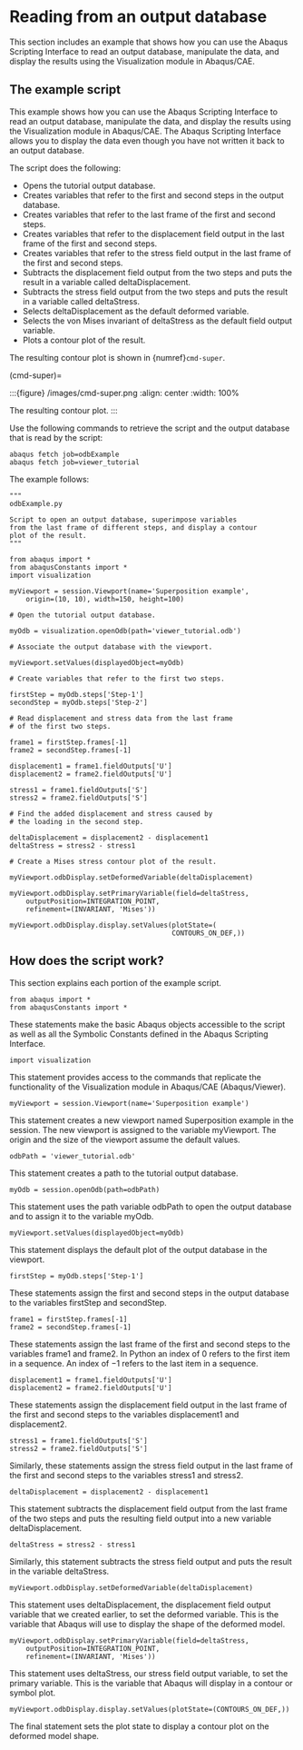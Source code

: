 # Reading from an output database

This section includes an example that shows how you can use the Abaqus Scripting Interface to read an output database, manipulate the data, and display the results using the Visualization module in Abaqus/CAE.

## The example script

This example shows how you can use the Abaqus Scripting Interface to read an output database, manipulate the data, and display the results using the Visualization module in Abaqus/CAE. The Abaqus Scripting Interface allows you to display the data even though you have not written it back to an output database.

The script does the following:

- Opens the tutorial output database.
- Creates variables that refer to the first and second steps in the output database.
- Creates variables that refer to the last frame of the first and second steps.
- Creates variables that refer to the displacement field output in the last frame of the first and second steps.
- Creates variables that refer to the stress field output in the last frame of the first and second steps.
- Subtracts the displacement field output from the two steps and puts the result in a variable called deltaDisplacement.
- Subtracts the stress field output from the two steps and puts the result in a variable called deltaStress.
- Selects deltaDisplacement as the default deformed variable.
- Selects the von Mises invariant of deltaStress as the default field output variable.
- Plots a contour plot of the result.

The resulting contour plot is shown in {numref}`cmd-super`.

(cmd-super)=

:::{figure} /images/cmd-super.png
:align: center
:width: 100%

The resulting contour plot.
:::

Use the following commands to retrieve the script and the output database that is read by the script:

```python2
abaqus fetch job=odbExample
abaqus fetch job=viewer_tutorial
```

The example follows:

```python2
"""
odbExample.py

Script to open an output database, superimpose variables
from the last frame of different steps, and display a contour
plot of the result.
"""

from abaqus import *
from abaqusConstants import *
import visualization

myViewport = session.Viewport(name='Superposition example',
    origin=(10, 10), width=150, height=100)

# Open the tutorial output database.

myOdb = visualization.openOdb(path='viewer_tutorial.odb')

# Associate the output database with the viewport.

myViewport.setValues(displayedObject=myOdb)

# Create variables that refer to the first two steps.

firstStep = myOdb.steps['Step-1']
secondStep = myOdb.steps['Step-2']

# Read displacement and stress data from the last frame
# of the first two steps.

frame1 = firstStep.frames[-1]
frame2 = secondStep.frames[-1]

displacement1 = frame1.fieldOutputs['U']
displacement2 = frame2.fieldOutputs['U']

stress1 = frame1.fieldOutputs['S']
stress2 = frame2.fieldOutputs['S']

# Find the added displacement and stress caused by
# the loading in the second step.

deltaDisplacement = displacement2 - displacement1
deltaStress = stress2 - stress1

# Create a Mises stress contour plot of the result.

myViewport.odbDisplay.setDeformedVariable(deltaDisplacement)

myViewport.odbDisplay.setPrimaryVariable(field=deltaStress,
    outputPosition=INTEGRATION_POINT,
    refinement=(INVARIANT, 'Mises'))

myViewport.odbDisplay.display.setValues(plotState=(
                                        CONTOURS_ON_DEF,))
```

## How does the script work?

This section explains each portion of the example script.

```python2
from abaqus import *
from abaqusConstants import *
```

These statements make the basic Abaqus objects accessible to the script as well as all the Symbolic Constants defined in the Abaqus Scripting Interface.

```python2
import visualization
```

This statement provides access to the commands that replicate the functionality of the Visualization module in Abaqus/CAE (Abaqus/Viewer).

```python2
myViewport = session.Viewport(name='Superposition example')
```

This statement creates a new viewport named Superposition example in the session. The new viewport is assigned to the variable myViewport. The origin and the size of the viewport assume the default values.

```python2
odbPath = 'viewer_tutorial.odb'
```

This statement creates a path to the tutorial output database.

```python2
myOdb = session.openOdb(path=odbPath)
```

This statement uses the path variable odbPath to open the output database and to assign it to the variable myOdb.

```python2
myViewport.setValues(displayedObject=myOdb)
```

This statement displays the default plot of the output database in the viewport.

```python2
firstStep = myOdb.steps['Step-1']
```

These statements assign the first and second steps in the output database to the variables firstStep and secondStep.

```python2
frame1 = firstStep.frames[-1]
frame2 = secondStep.frames[-1]
```

These statements assign the last frame of the first and second steps to the variables frame1 and frame2. In Python an index of 0 refers to the first item in a sequence. An index of −1 refers to the last item in a sequence.

```python2
displacement1 = frame1.fieldOutputs['U']
displacement2 = frame2.fieldOutputs['U']
```

These statements assign the displacement field output in the last frame of the first and second steps to the variables displacement1 and displacement2.

```python2
stress1 = frame1.fieldOutputs['S']
stress2 = frame2.fieldOutputs['S']
```

Similarly, these statements assign the stress field output in the last frame of the first and second steps to the variables stress1 and stress2.

```python2
deltaDisplacement = displacement2 - displacement1
```

This statement subtracts the displacement field output from the last frame of the two steps and puts the resulting field output into a new variable deltaDisplacement.

```python2
deltaStress = stress2 - stress1
```

Similarly, this statement subtracts the stress field output and puts the result in the variable deltaStress.

```python2
myViewport.odbDisplay.setDeformedVariable(deltaDisplacement)
```

This statement uses deltaDisplacement, the displacement field output variable that we created earlier, to set the deformed variable. This is the variable that Abaqus will use to display the shape of the deformed model.

```python2
myViewport.odbDisplay.setPrimaryVariable(field=deltaStress,
    outputPosition=INTEGRATION_POINT,
    refinement=(INVARIANT, 'Mises'))
```

This statement uses deltaStress, our stress field output variable, to set the primary variable. This is the variable that Abaqus will display in a contour or symbol plot.

```python2
myViewport.odbDisplay.display.setValues(plotState=(CONTOURS_ON_DEF,))
```

The final statement sets the plot state to display a contour plot on the deformed model shape.
